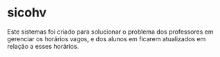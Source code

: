 # sicohv
Este sistemas foi criado para solucionar o problema dos professores em gerenciar os horários vagos, e dos alunos em ficarem atualizados em relação a esses horários.

